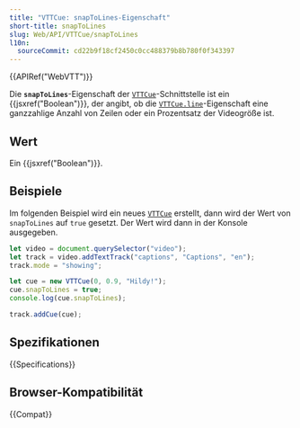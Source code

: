 ```yaml
---
title: "VTTCue: snapToLines-Eigenschaft"
short-title: snapToLines
slug: Web/API/VTTCue/snapToLines
l10n:
  sourceCommit: cd22b9f18cf2450c0cc488379b8b780f0f343397
---
```


{{APIRef("WebVTT")}}

Die **`snapToLines`**-Eigenschaft der [`VTTCue`](/de/docs/Web/API/VTTCue)-Schnittstelle ist ein {{jsxref("Boolean")}}, der angibt, ob die [`VTTCue.line`](/de/docs/Web/API/VTTCue/line)-Eigenschaft eine ganzzahlige Anzahl von Zeilen oder ein Prozentsatz der Videogröße ist.

## Wert

Ein {{jsxref("Boolean")}}.

## Beispiele

Im folgenden Beispiel wird ein neues [`VTTCue`](/de/docs/Web/API/VTTCue) erstellt, dann wird der Wert von `snapToLines` auf `true` gesetzt. Der Wert wird dann in der Konsole ausgegeben.

```js
let video = document.querySelector("video");
let track = video.addTextTrack("captions", "Captions", "en");
track.mode = "showing";

let cue = new VTTCue(0, 0.9, "Hildy!");
cue.snapToLines = true;
console.log(cue.snapToLines);

track.addCue(cue);
```

## Spezifikationen

{{Specifications}}

## Browser-Kompatibilität

{{Compat}}
